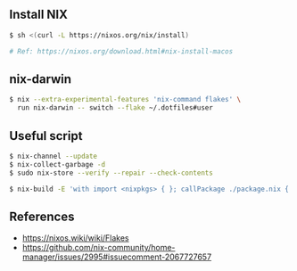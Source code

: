 ## Install NIX
```sh
$ sh <(curl -L https://nixos.org/nix/install)

# Ref: https://nixos.org/download.html#nix-install-macos
```

## nix-darwin
```sh
$ nix --extra-experimental-features 'nix-command flakes' \
  run nix-darwin -- switch --flake ~/.dotfiles#user
```

## Useful script
```sh
$ nix-channel --update
$ nix-collect-garbage -d
$ sudo nix-store --verify --repair --check-contents

$ nix-build -E 'with import <nixpkgs> { }; callPackage ./package.nix { }'
```

## References
- https://nixos.wiki/wiki/Flakes
- https://github.com/nix-community/home-manager/issues/2995#issuecomment-2067727657
